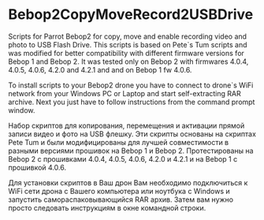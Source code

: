 # Bebop2CopyMoveRecord2USBDrive


Scripts for Parrot Bebop2 for copy, move and enable recording video and photo to USB Flash Drive.
This scripts is based on Pete`s Tum scripts and was modified for better compatibility with different firmware versions for Bebop 1 and Bebop 2.
It was tested only on Bebop 2 with firmwares 4.0.4, 4.0.5, 4.0.6, 4.2.0 and 4.2.1 and and on Bebop 1 fw 4.0.6.

To install scripts to your Bebop2 drone you have to connect to drone`s WiFi network from your Windows PC or Laptop
and start self-extracting RAR archive. Next you just have to follow instructions from the command prompt window.

Набор скриптов для копирования, перемещения и активации прямой записи видео и фото на USB флешку. 
Эти скрипты основаны на скриптах Pete Tum и были модифицированы для лучшей совместимости в разными версиями прошивок на Bebop 1 и Bebop 2.
Протестированы на Bebop 2 с прошивками 4.0.4, 4.0.5, 4.0.6, 4.2.0 и 4.2.1 и на Bebop 1 с прошивкой 4.0.6.

Для установки скриптов в Ваш дрон Вам необходимо подключиться к WiFi сети дрона с Вашего компьютера или ноутбука с Windows 
и запустить самораспаковывающийся RAR архив. Затем вам нужно просто следовать инструкциям в окне командной строки.
